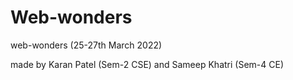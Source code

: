 # Web-wonders


web-wonders (25-27th March 2022)

made by Karan Patel (Sem-2 CSE) and Sameep Khatri (Sem-4 CE)
